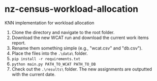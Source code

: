 # nz-census-workload-allocation
KNN implementation for workload allocation

1. Clone the directory and navigate to the root folder.
2. Download the new WCAT run and download the current work items report. 
3. Rename them something simple (e.g., "wcat.csv" and "db.csv"). 
4. Place the files into the `.\data\` folder.
5. `pip install -r requirements.txt`
6. `python main.py PATH_TO_WCAT PATH_TO_DB`
7. Check out the `.\results\` folder. The new assignments are outputted with the current date.
